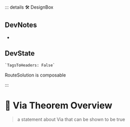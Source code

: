 ::: details 🛠 <dev>DesignBox</dev>

## DevNotes

-

## DevState

```py
`TagsToHeaders: False`
```

RouteSolution is composable

:::

# 🔻 <via>Via Theorem Overview</via>

> a statement about Via that can be shown to be true
